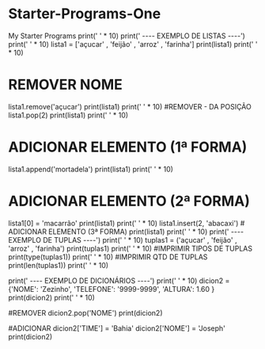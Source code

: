# Starter-Programs-One
My Starter Programs
print(' ' * 10)
print(' ---- EXEMPLO DE LISTAS ----')
print(' ' * 10)
lista1 = ['açucar' , 'feijão' , 'arroz' , 'farinha']
print(lista1)
print(' ' * 10)
# REMOVER NOME
lista1.remove('açucar')
print(lista1)
print(' ' * 10)
#REMOVER - DA POSIÇÃO
lista1.pop(2)
print(lista1)
print(' ' * 10)
# ADICIONAR ELEMENTO (1ª FORMA)
lista1.append('mortadela')
print(lista1)
print(' ' * 10)
# ADICIONAR ELEMENTO (2ª FORMA)
lista1[0] = 'macarrão'
print(lista1)
print(' ' * 10)
lista1.insert(2, 'abacaxi') # ADICIONAR ELEMENTO (3ª FORMA)
print(lista1)
print(' ' * 10)
print(' ---- EXEMPLO DE TUPLAS ----')
print(' ' * 10)
tuplas1 = ('açucar' , 'feijão' , 'arroz' , 'farinha')
print(tuplas1)
print(' ' * 10)
#IMPRIMIR TIPOS DE TUPLAS
print(type(tuplas1))
print(' ' * 10)
#IMPRIMIR QTD DE TUPLAS
print(len(tuplas1))
print(' ' * 10)

print(' ---- EXEMPLO DE DICIONÁRIOS ----')
print(' ' * 10)
dicion2 = {'NOME': 'Zezinho',
           'TELEFONE': '9999-9999',
           'ALTURA': 1.60
           }
print(dicion2)
print(' ' * 10)

#REMOVER
dicion2.pop('NOME')
print(dicion2)

#ADICIONAR
dicion2['TIME'] = 'Bahia'
dicion2['NOME'] = 'Joseph'
print(dicion2)





